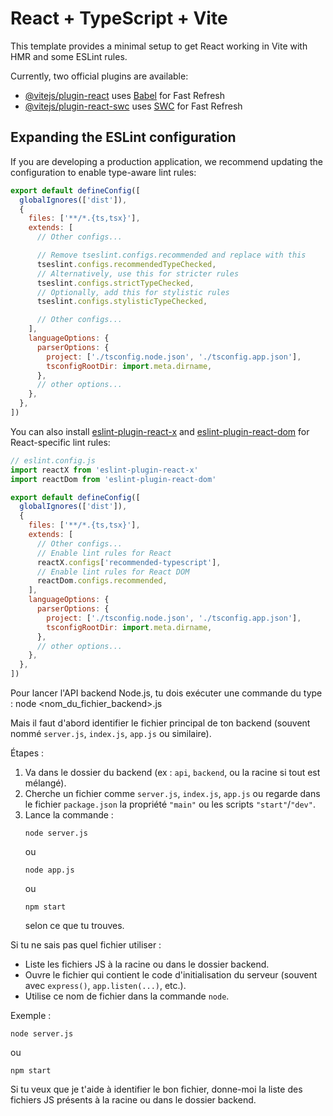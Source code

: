 # React + TypeScript + Vite

This template provides a minimal setup to get React working in Vite with HMR and some ESLint rules.

Currently, two official plugins are available:

- [@vitejs/plugin-react](https://github.com/vitejs/vite-plugin-react/blob/main/packages/plugin-react) uses [Babel](https://babeljs.io/) for Fast Refresh
- [@vitejs/plugin-react-swc](https://github.com/vitejs/vite-plugin-react/blob/main/packages/plugin-react-swc) uses [SWC](https://swc.rs/) for Fast Refresh

## Expanding the ESLint configuration

If you are developing a production application, we recommend updating the configuration to enable type-aware lint rules:

```js
export default defineConfig([
  globalIgnores(['dist']),
  {
    files: ['**/*.{ts,tsx}'],
    extends: [
      // Other configs...

      // Remove tseslint.configs.recommended and replace with this
      tseslint.configs.recommendedTypeChecked,
      // Alternatively, use this for stricter rules
      tseslint.configs.strictTypeChecked,
      // Optionally, add this for stylistic rules
      tseslint.configs.stylisticTypeChecked,

      // Other configs...
    ],
    languageOptions: {
      parserOptions: {
        project: ['./tsconfig.node.json', './tsconfig.app.json'],
        tsconfigRootDir: import.meta.dirname,
      },
      // other options...
    },
  },
])
```

You can also install [eslint-plugin-react-x](https://github.com/Rel1cx/eslint-react/tree/main/packages/plugins/eslint-plugin-react-x) and [eslint-plugin-react-dom](https://github.com/Rel1cx/eslint-react/tree/main/packages/plugins/eslint-plugin-react-dom) for React-specific lint rules:

```js
// eslint.config.js
import reactX from 'eslint-plugin-react-x'
import reactDom from 'eslint-plugin-react-dom'

export default defineConfig([
  globalIgnores(['dist']),
  {
    files: ['**/*.{ts,tsx}'],
    extends: [
      // Other configs...
      // Enable lint rules for React
      reactX.configs['recommended-typescript'],
      // Enable lint rules for React DOM
      reactDom.configs.recommended,
    ],
    languageOptions: {
      parserOptions: {
        project: ['./tsconfig.node.json', './tsconfig.app.json'],
        tsconfigRootDir: import.meta.dirname,
      },
      // other options...
    },
  },
])
```

Pour lancer l'API backend Node.js, tu dois exécuter une commande du type :
  node <nom_du_fichier_backend>.js

Mais il faut d'abord identifier le fichier principal de ton backend (souvent nommé `server.js`, `index.js`, `app.js` ou similaire).

Étapes :
1. Va dans le dossier du backend (ex : `api`, `backend`, ou la racine si tout est mélangé).
2. Cherche un fichier comme `server.js`, `index.js`, `app.js` ou regarde dans le fichier `package.json` la propriété `"main"` ou les scripts `"start"`/`"dev"`.
3. Lance la commande :
   ```
   node server.js
   ```
   ou
   ```
   node app.js
   ```
   ou
   ```
   npm start
   ```
   selon ce que tu trouves.

Si tu ne sais pas quel fichier utiliser :
- Liste les fichiers JS à la racine ou dans le dossier backend.
- Ouvre le fichier qui contient le code d'initialisation du serveur (souvent avec `express()`, `app.listen(...)`, etc.).
- Utilise ce nom de fichier dans la commande `node`.

Exemple :
```
node server.js
```
ou
```
npm start
```

Si tu veux que je t'aide à identifier le bon fichier, donne-moi la liste des fichiers JS présents à la racine ou dans le dossier backend.

